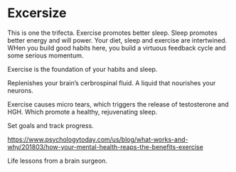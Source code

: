 # Excersize

This is one the trifecta. Exercise promotes better sleep. Sleep promotes better energy and will power.
Your diet, sleep and exercise are intertwined. WHen you build good habits here, you build a virtuous feedback cycle and some serious
momentum.

Exercise is the foundation of your habits and sleep.

Replenishes your brain’s cerbrospinal fluid. A liquid that nourishes your neurons.

Exercise causes micro tears, which triggers the release of testosterone and HGH. Which promote a healthy, rejuvenating sleep.

Set goals and track progress.

https://www.psychologytoday.com/us/blog/what-works-and-why/201803/how-your-mental-health-reaps-the-benefits-exercise

Life lessons from a brain surgeon.

